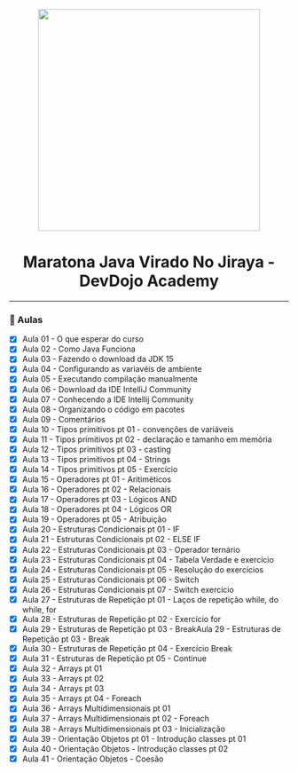 <div align="center">
    <img src="https://devdojo.academy/images/LOGO_WHITE.svg" width="400">
    <h1>Maratona Java Virado No Jiraya - DevDojo Academy</h1>
    <hr>
</div>

### :memo: Aulas
- [x] Aula 01 - O que esperar do curso
- [x] Aula 02 - Como Java Funciona
- [x] Aula 03 - Fazendo o download da JDK 15
- [x] Aula 04 - Configurando as variavéis de ambiente
- [x] Aula 05 - Executando compilação manualmente
- [x] Aula 06 - Download da IDE IntelliJ Community
- [x] Aula 07 - Conhecendo a IDE Intellij Community
- [x] Aula 08 - Organizando o código em pacotes
- [x] Aula 09 - Comentários
- [x] Aula 10 - Tipos primitivos pt 01 - convenções de variáveis
- [x] Aula 11 - Tipos primitivos pt 02 - declaração e tamanho em memória
- [x] Aula 12 - Tipos primitivos pt 03 - casting
- [x] Aula 13 - Tipos primitivos pt 04 - Strings
- [x] Aula 14 - Tipos primitivos pt 05 - Exercício
- [x] Aula 15 - Operadores pt 01 - Aritiméticos
- [x] Aula 16 - Operadores pt 02 - Relacionais
- [x] Aula 17 - Operadores pt 03 - Lógicos AND
- [x] Aula 18 - Operadores pt 04 - Lógicos OR
- [x] Aula 19 - Operadores pt 05 - Atribuição
- [x] Aula 20 - Estruturas Condicionais pt 01 - IF
- [x] Aula 21 - Estruturas Condicionais pt 02 - ELSE IF
- [x] Aula 22 - Estruturas Condicionais pt 03 - Operador ternário
- [x] Aula 23 - Estruturas Condicionais pt 04 - Tabela Verdade e exercício
- [x] Aula 24 - Estruturas Condicionais pt 05 - Resolução do exercícios
- [x] Aula 25 - Estruturas Condicionais pt 06 - Switch
- [x] Aula 26 - Estruturas Condicionais pt 07 - Switch exercício
- [x] Aula 27 - Estruturas de Repetição pt 01 - Laços de repetição while, do while, for
- [x] Aula 28 - Estruturas de Repetição pt 02 - Exercício for
- [x] Aula 29 - Estruturas de Repetição pt 03 - BreakAula 29 - Estruturas de Repetição pt 03 - Break
- [x] Aula 30 - Estruturas de Repetição pt 04 - Exercício Break
- [x] Aula 31 - Estruturas de Repetição pt 05 - Continue
- [x] Aula 32 - Arrays pt 01
- [x] Aula 33 - Arrays pt 02
- [x] Aula 34 - Arrays pt 03
- [x] Aula 35 - Arrays pt 04 - Foreach
- [x] Aula 36 - Arrays Multidimensionais pt 01
- [x] Aula 37 - Arrays Multidimensionais pt 02 - Foreach
- [x] Aula 38 - Arrays Multidimensionais pt 03 - Inicialização
- [x] Aula 39 - Orientação Objetos pt 01 - Introdução classes pt 01
- [x] Aula 40 - Orientação Objetos - Introdução classes pt 02
- [x] Aula 41 - Orientação Objetos - Coesão